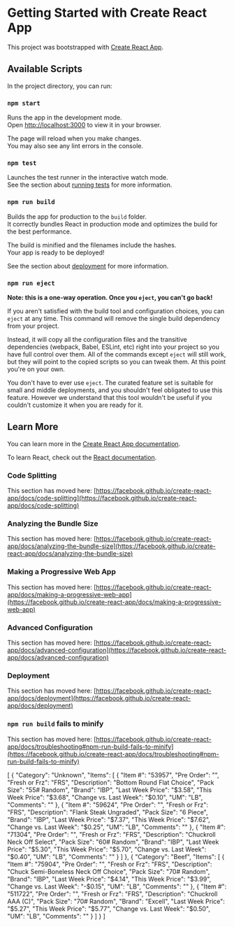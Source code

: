 # Getting Started with Create React App

This project was bootstrapped with [Create React App](https://github.com/facebook/create-react-app).

## Available Scripts

In the project directory, you can run:

### `npm start`

Runs the app in the development mode.\
Open [http://localhost:3000](http://localhost:3000) to view it in your browser.

The page will reload when you make changes.\
You may also see any lint errors in the console.

### `npm test`

Launches the test runner in the interactive watch mode.\
See the section about [running tests](https://facebook.github.io/create-react-app/docs/running-tests) for more information.

### `npm run build`

Builds the app for production to the `build` folder.\
It correctly bundles React in production mode and optimizes the build for the best performance.

The build is minified and the filenames include the hashes.\
Your app is ready to be deployed!

See the section about [deployment](https://facebook.github.io/create-react-app/docs/deployment) for more information.

### `npm run eject`

**Note: this is a one-way operation. Once you `eject`, you can't go back!**

If you aren't satisfied with the build tool and configuration choices, you can `eject` at any time. This command will remove the single build dependency from your project.

Instead, it will copy all the configuration files and the transitive dependencies (webpack, Babel, ESLint, etc) right into your project so you have full control over them. All of the commands except `eject` will still work, but they will point to the copied scripts so you can tweak them. At this point you're on your own.

You don't have to ever use `eject`. The curated feature set is suitable for small and middle deployments, and you shouldn't feel obligated to use this feature. However we understand that this tool wouldn't be useful if you couldn't customize it when you are ready for it.

## Learn More

You can learn more in the [Create React App documentation](https://facebook.github.io/create-react-app/docs/getting-started).

To learn React, check out the [React documentation](https://reactjs.org/).

### Code Splitting

This section has moved here: [https://facebook.github.io/create-react-app/docs/code-splitting](https://facebook.github.io/create-react-app/docs/code-splitting)

### Analyzing the Bundle Size

This section has moved here: [https://facebook.github.io/create-react-app/docs/analyzing-the-bundle-size](https://facebook.github.io/create-react-app/docs/analyzing-the-bundle-size)

### Making a Progressive Web App

This section has moved here: [https://facebook.github.io/create-react-app/docs/making-a-progressive-web-app](https://facebook.github.io/create-react-app/docs/making-a-progressive-web-app)

### Advanced Configuration

This section has moved here: [https://facebook.github.io/create-react-app/docs/advanced-configuration](https://facebook.github.io/create-react-app/docs/advanced-configuration)

### Deployment

This section has moved here: [https://facebook.github.io/create-react-app/docs/deployment](https://facebook.github.io/create-react-app/docs/deployment)

### `npm run build` fails to minify

This section has moved here: [https://facebook.github.io/create-react-app/docs/troubleshooting#npm-run-build-fails-to-minify](https://facebook.github.io/create-react-app/docs/troubleshooting#npm-run-build-fails-to-minify)



[
    {
        "Category": "Unknown",
        "Items": [
            {
                "Item #": "53957",
                "Pre Order": "",
                "Fresh or Frz": "FRS",
                "Description": "Bottom Round Flat Choice",
                "Pack Size": "55# Random",
                "Brand": "IBP",
                "Last Week Price": "$3.58",
                "This Week Price": "$3.68",
                "Change vs. Last Week": "$0.10",
                "UM": "LB",
                "Comments": ""
            },
            {
                "Item #": "59624",
                "Pre Order": "",
                "Fresh or Frz": "FRS",
                "Description": "Flank Steak Ungraded",
                "Pack Size": "6 Piece",
                "Brand": "IBP",
                "Last Week Price": "$7.37",
                "This Week Price": "$7.62",
                "Change vs. Last Week": "$0.25",
                "UM": "LB",
                "Comments": ""
            },
            {
                "Item #": "71304",
                "Pre Order": "",
                "Fresh or Frz": "FRS",
                "Description": "Chuckroll Neck Off Select",
                "Pack Size": "60# Random",
                "Brand": "IBP",
                "Last Week Price": "$5.30",
                "This Week Price": "$5.70",
                "Change vs. Last Week": "$0.40",
                "UM": "LB",
                "Comments": ""
            }
        ]
    },
    {
        "Category": "Beef",
        "Items": [
            {
                "Item #": "75904",
                "Pre Order": "",
                "Fresh or Frz": "FRS",
                "Description": "Chuck Semi-Boneless Neck Off Choice",
                "Pack Size": "70# Random",
                "Brand": "IBP",
                "Last Week Price": "$4.14",
                "This Week Price": "$3.99",
                "Change vs. Last Week": "-$0.15",
                "UM": "LB",
                "Comments": ""
            },
            {
                "Item #": "511722",
                "Pre Order": "",
                "Fresh or Frz": "FRS",
                "Description": "Chuckroll AAA (C)",
                "Pack Size": "70# Random",
                "Brand": "Excell",
                "Last Week Price": "$5.27",
                "This Week Price": "$5.77",
                "Change vs. Last Week": "$0.50",
                "UM": "LB",
                "Comments": ""
            }
        ]
    }
]
